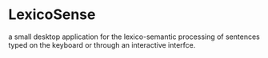 # LexicoSense
a small desktop application for the lexico-semantic processing of sentences typed on the keyboard or through an interactive interfce.
